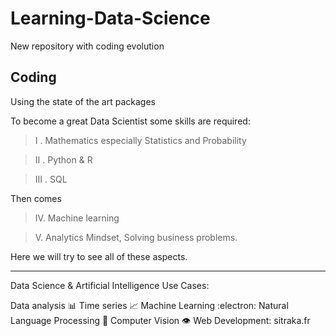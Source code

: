 # Learning-Data-Science
New repository with coding evolution

## Coding 
Using the state of the art packages


To become a great Data Scientist some skills are required:

>I . Mathematics especially Statistics and Probability

>II . Python & R

>III . SQL

Then comes 

>IV. Machine learning

>V. Analytics Mindset, Solving business problems.

Here we will try to see all of these aspects.



***
Data Science & Artificial Intelligence Use Cases:

Data analysis 📊
Time series 📈
Machine Learning :electron:
Natural Language Processing 📰
Computer Vision 👁️
Web Development: sitraka.fr
